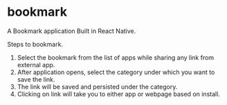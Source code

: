 # bookmark
A Bookmark application Built in React Native. 


Steps to bookmark.

1. Select the bookmark from the list of apps while sharing any link from external app.
2. After application opens, select the category under which you want to save the link.
3. The link will be saved and persisted under the category.
4. Clicking on link will take you to either app or webpage based on install.
